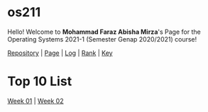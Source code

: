 # os211
Hello! Welcome to **Mohammad Faraz Abisha Mirza**'s Page for the Operating Systems 2021-1 (Semester Genap 2020/2021) course!

[Repository](https://github.com/freezetabs/os211) | [Page](https://freezetabs.github.io/os211/) | [Log](https://freezetabs.github.io/os211/TXT/mylog.txt) | [Rank](https://freezetabs.github.io/os211/TXT/myrank.txt) | [Key](https://freezetabs.github.io/os211/TXT/mypubkey.txt)

# Top 10 List
[Week 01](W01/) | [Week 02](W02/)

